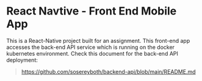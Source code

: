 # React Navtive - Front End Mobile App
This is a React-Native project built for an assignment. This front-end app accesses the back-end API service which is running on the docker kubernetes environment. Check this document for the back-end API deployment: 
> https://github.com/sosereyboth/backend-api/blob/main/README.md
